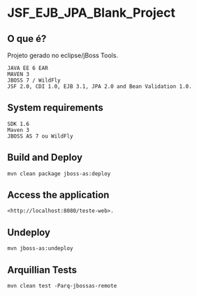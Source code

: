 JSF_EJB_JPA_Blank_Project  
==============================================================================================

O que é?
-----------
Projeto gerado no eclipse/jBoss Tools.

    JAVA EE 6 EAR
    MAVEN 3
    JBOSS 7 / WildFly
    JSF 2.0, CDI 1.0, EJB 3.1, JPA 2.0 and Bean Validation 1.0.

System requirements
-------------------

    SDK 1.6
    Maven 3
    JBOSS AS 7 ou WildFly

 
Build and Deploy
-------------------------

    mvn clean package jboss-as:deploy



Access the application 
---------------------

    <http://localhost:8080/teste-web>.


Undeploy
--------------------

    mvn jboss-as:undeploy


Arquillian Tests 
-------------------------

    mvn clean test -Parq-jbossas-remote 
